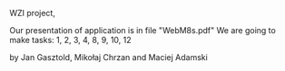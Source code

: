 WZI project,

Our presentation of application is in file "WebM8s.pdf"
We are going to make tasks: 1, 2, 3, 4, 8, 9, 10, 12 

by Jan Gasztold, Mikołaj Chrzan and Maciej Adamski
